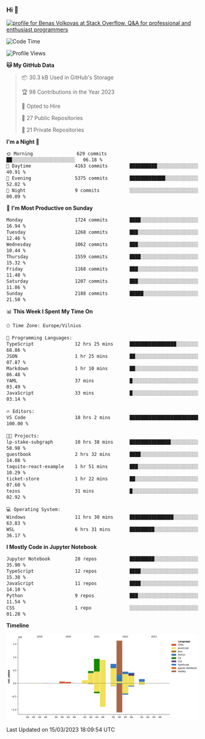 ### Hi 👋
<a href="https://stackoverflow.com/users/14954249/benas-volkovas"><img src="https://stackoverflow.com/users/flair/14954249.png?theme=dark" width="208" height="58" alt="profile for Benas Volkovas at Stack Overflow, Q&amp;A for professional and enthusiast programmers" title="profile for Benas Volkovas at Stack Overflow, Q&amp;A for professional and enthusiast programmers"></a>

<!--START_SECTION:waka-->
![Code Time](http://img.shields.io/badge/Code%20Time-1%2C327%20hrs%208%20mins-blue)

![Profile Views](http://img.shields.io/badge/Profile%20Views-0-blue)

**🐱 My GitHub Data** 

> 📦 30.3 kB Used in GitHub's Storage 
 > 
> 🏆 98 Contributions in the Year 2023
 > 
> 💼 Opted to Hire
 > 
> 📜 27 Public Repositories 
 > 
> 🔑 21 Private Repositories 
 > 
**I'm a Night 🦉** 

```text
🌞 Morning                629 commits         ██░░░░░░░░░░░░░░░░░░░░░░░   06.18 % 
🌆 Daytime                4163 commits        ██████████░░░░░░░░░░░░░░░   40.91 % 
🌃 Evening                5375 commits        █████████████░░░░░░░░░░░░   52.82 % 
🌙 Night                  9 commits           ░░░░░░░░░░░░░░░░░░░░░░░░░   00.09 % 
```
📅 **I'm Most Productive on Sunday** 

```text
Monday                   1724 commits        ████░░░░░░░░░░░░░░░░░░░░░   16.94 % 
Tuesday                  1268 commits        ███░░░░░░░░░░░░░░░░░░░░░░   12.46 % 
Wednesday                1062 commits        ███░░░░░░░░░░░░░░░░░░░░░░   10.44 % 
Thursday                 1559 commits        ████░░░░░░░░░░░░░░░░░░░░░   15.32 % 
Friday                   1168 commits        ███░░░░░░░░░░░░░░░░░░░░░░   11.48 % 
Saturday                 1207 commits        ███░░░░░░░░░░░░░░░░░░░░░░   11.86 % 
Sunday                   2188 commits        █████░░░░░░░░░░░░░░░░░░░░   21.50 % 
```


📊 **This Week I Spent My Time On** 

```text
🕑︎ Time Zone: Europe/Vilnius

💬 Programming Languages: 
TypeScript               12 hrs 25 mins      █████████████████░░░░░░░░   68.86 % 
JSON                     1 hr 25 mins        ██░░░░░░░░░░░░░░░░░░░░░░░   07.87 % 
Markdown                 1 hr 10 mins        ██░░░░░░░░░░░░░░░░░░░░░░░   06.48 % 
YAML                     37 mins             █░░░░░░░░░░░░░░░░░░░░░░░░   03.49 % 
JavaScript               33 mins             █░░░░░░░░░░░░░░░░░░░░░░░░   03.14 % 

🔥 Editors: 
VS Code                  18 hrs 2 mins       █████████████████████████   100.00 % 

🐱‍💻 Projects: 
lp-stake-subgraph        10 hrs 38 mins      ███████████████░░░░░░░░░░   58.98 % 
guestbook                2 hrs 32 mins       ████░░░░░░░░░░░░░░░░░░░░░   14.08 % 
taquito-react-example    1 hr 51 mins        ███░░░░░░░░░░░░░░░░░░░░░░   10.29 % 
ticket-store             1 hr 22 mins        ██░░░░░░░░░░░░░░░░░░░░░░░   07.60 % 
tezos                    31 mins             █░░░░░░░░░░░░░░░░░░░░░░░░   02.92 % 

💻 Operating System: 
Windows                  11 hrs 30 mins      ████████████████░░░░░░░░░   63.83 % 
WSL                      6 hrs 31 mins       █████████░░░░░░░░░░░░░░░░   36.17 % 
```

**I Mostly Code in Jupyter Notebook** 

```text
Jupyter Notebook         28 repos            █████████░░░░░░░░░░░░░░░░   35.90 % 
TypeScript               12 repos            ████░░░░░░░░░░░░░░░░░░░░░   15.38 % 
JavaScript               11 repos            ████░░░░░░░░░░░░░░░░░░░░░   14.10 % 
Python                   9 repos             ███░░░░░░░░░░░░░░░░░░░░░░   11.54 % 
CSS                      1 repo              ░░░░░░░░░░░░░░░░░░░░░░░░░   01.28 % 
```



**Timeline**

![Lines of Code chart](https://raw.githubusercontent.com/BenasVolkovas/BenasVolkovas/main/assets/bar_graph.png)


 Last Updated on 15/03/2023 18:09:54 UTC
<!--END_SECTION:waka-->

